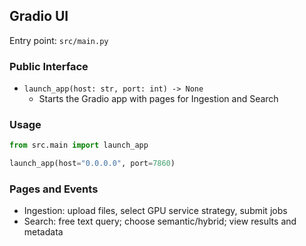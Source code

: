 ## Gradio UI

Entry point: `src/main.py`

### Public Interface
- `launch_app(host: str, port: int) -> None`
  - Starts the Gradio app with pages for Ingestion and Search

### Usage
```python
from src.main import launch_app

launch_app(host="0.0.0.0", port=7860)
```

### Pages and Events
- Ingestion: upload files, select GPU service strategy, submit jobs
- Search: free text query; choose semantic/hybrid; view results and metadata